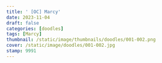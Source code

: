 ```yaml
---
title: ' [OC] Marcy'
date: 2023-11-04
draft: false
categories: [doodles]
tags: [Marcy]
thumbnail: /static/image/thumbnails/doodles/001-002.png
cover: /static/image/doodles/001-002.jpg
stamp: 9991
---
```


